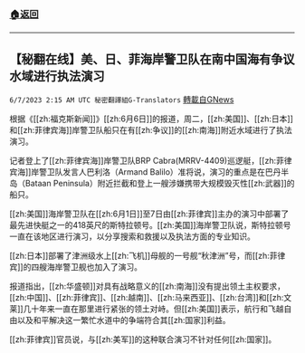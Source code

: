 ###  [:house:返回](README.md)
---


## 【秘翻在线】美、日、菲海岸警卫队在南中国海有争议水域进行执法演习
`6/7/2023 2:15 AM UTC 秘密翻譯組G-Translators` [轉載自GNews](https://gnews.org/articles/1363859)

根据《[[zh:福克斯新闻]]》[[zh:6月6日]]的报道，周二，[[zh:美国]]、[[zh:日本]]和[[zh:菲律宾海]]岸警卫队船只在有[[zh:争议]]的[[zh:南海]]附近水域进行了执法演习。

记者登上了[[zh:菲律宾海]]岸警卫队BRP Cabra(MRRV-4409)巡逻艇，[[zh:菲律宾海]]岸警卫队发言人巴利洛（Armand Balilo）准将说，演习的重点是在巴丹半岛（Bataan Peninsula）附近拦截和登上一艘涉嫌携带大规模毁灭性[[zh:武器]]的船只。

[[zh:美国]]海岸警卫队在[[zh:6月1日]]至7日由[[zh:菲律宾]]主办的演习中部署了最先进快艇之一的418英尺的斯特拉顿号。[[zh:美国]]海岸警卫队说，斯特拉顿号一直在该地区进行演习，以分享搜索和救援以及执法方面的专业知识。

[[zh:日本]]部署了津洲级水上[[zh:飞机]]母舰的一号舰“秋津洲”号，而[[zh:菲律宾]]的四艘海岸警卫舰也加入了演习。

报道指出，[[zh:华盛顿]]对具有战略意义的[[zh:南海]]没有提出领土主权要求，[[zh:中国]]、[[zh:菲律宾]]、[[zh:越南]]、[[zh:马来西亚]]、[[zh:台湾]]和[[zh:文莱]]几十年来一直在那里进行紧张的领土对峙。但[[zh:美国]]表示，航行和飞越自由以及和平解决这一繁忙水道中的争端符合其[[zh:国家]]利益。

[[zh:菲律宾]]官员说，与[[zh:美军]]的这种联合演习不针对任何[[zh:国家]]。
